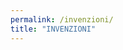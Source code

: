 ```yaml
---
permalink: /invenzioni/
title: "INVENZIONI"
---
```


<!-- ## IEO

aio

## Modello fisico della corda

Programma di sintesi di strumenti a corda e ad arco con modello fisico.

## SISASP

Sistema Hardware-Software basato su Fly30 (doppia scheda) realizzato per il CRF - Centro Ricerche Fiat.

## Applicativi di supporto per System Fly

Programmi sviluppati per System Fly (1992-1995)

## Pipe Simulator

Programma applicativo che simula il modello fisico di un tubo, per lo studio delle riflessioni.

## Kaleidophone

Programma applicativo che simula il modello fisico di un ambiente a forma di parallelepipedo, per lo studio delle riflessioni.

## Linea

Editor numerico di partitura per FLY30 -->
